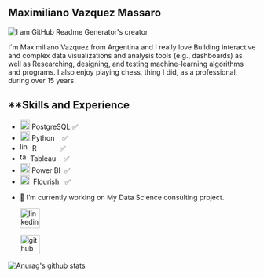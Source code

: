 ## Maximiliano Vazquez Massaro

![I am GitHub Readme Generator's creator](https://mvazquezmassaro.github.io/infovis/data_s.png)


I´m Maximiliano Vazquez from Argentina and I really love Building interactive and complex data visualizations and analysis tools (e.g., dashboards) as well as Researching, designing, and testing machine-learning algorithms and programs.
I also enjoy playing chess, thing I did, as a professional, during over 15 years.

## **Skills and Experience

* <img src='https://mvazquezmassaro.github.io/infovis/postgresql.svg' alt='sql' height='19' width="20"> PostgreSQL   :white_check_mark:
 * <img src='https://upload.wikimedia.org/wikipedia/commons/thumb/0/0a/Python.svg/48px-Python.svg.png' alt='python' height='19' width="20"> Python &nbsp;&nbsp;  :white_check_mark:
 * <img src='https://www.r-project.org/logo/Rlogo.svg' alt='linkedin' height='17'>  &nbsp;R &nbsp; &nbsp; &nbsp; &nbsp;&nbsp;&nbsp;&nbsp;&nbsp;:white_check_mark:                                 
 * <img src='https://mvazquezmassaro.github.io//infovis/tableau-software.svg' alt='tableau' height='17'> Tableau &nbsp;&nbsp;&nbsp;:white_check_mark:                               
 * <img src='https://mvazquezmassaro.github.io/infovis/powerbi.svg' alt='powerbi' height='20'> Power BI &nbsp;:white_check_mark:                                            
 * <img src='https://mvazquezmassaro.github.io/infovis/flourish.svg' alt='powerbi' height='19'> &nbsp;Flourish &nbsp;&nbsp;:white_check_mark:                                           



- 🔭 I’m currently working on My Data Science consulting project.


    [<img src='https://mvazquezmassaro.github.io//infovis/linkedin-svgrepo-com.svg' alt='linkedin' height='40'>](https://www.linkedin.com/in/maximiliano-vazquez-massaro-3173a170/)  

    [<img src='https://mvazquezmassaro.github.io/infovis/github_icono.svg' alt='github' height='40'>](https://github.com/mvazquezmassaro)



 


[![Anurag's github stats](https://github-readme-stats.vercel.app/api?username=mvazquezmassaro)](https://github.com/anuraghazra/github-readme-stats)


